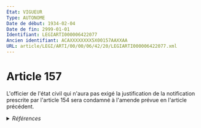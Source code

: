 ```yaml
---
État: VIGUEUR
Type: AUTONOME
Date de début: 1934-02-04
Date de fin: 2999-01-01
Identifiant: LEGIARTI000006422077
Ancien identifiant: ACAXXXXXXXX5X00157AAXXAA
URL: article/LEGI/ARTI/00/00/06/42/20/LEGIARTI000006422077.xml
---
```


<h1>Article 157</h1>

L'officier de l'état civil qui n'aura pas exigé la justification de la
notification prescrite par l'article 154 sera condamné à l'amende prévue en
l'article précédent.


<details>
  <summary><em>Références</em></summary>

  <h2>Articles faisant référence à l'article</h2>
  
  <ul>
    <li>
      <a href="https://legal.tricoteuses.fr//redirection/LEGIARTI000006345029?vers=git&vers=legifrance">Code des communes - article L122-25 AUTONOME ABROGE, en vigueur du 1977-03-20 au 1996-02-24</a> CITATION source
    </li>
    <li>
      <a href="https://legal.tricoteuses.fr//redirection/LEGIARTI000006422053?vers=git&vers=legifrance">Code civil - article 154 AUTONOME VIGUEUR, en vigueur depuis le 1933-02-02</a> TXT_ASSOCIE source
    </li>
    <li>
      <a href="https://legal.tricoteuses.fr//redirection/LEGIARTI000006422053?vers=git&vers=legifrance">Code civil - article 154 AUTONOME VIGUEUR, en vigueur depuis le 1933-02-02</a> CITATION cible
    </li>
  </ul>
  
  <h2>Références faites par l'article</h2>
  
  <ul>
    <li>
      2999-01-01 CITATION cible <a href="https://legal.tricoteuses.fr//redirection/LEGIARTI000006345029?vers=git&vers=legifrance">Code des communes - article L122-25 AUTONOME ABROGE, en vigueur du 1977-03-20 au 1996-02-24</a>
    </li>
    <li>
      2999-01-01 TXT_ASSOCIE cible <a href="https://legal.tricoteuses.fr//redirection/LEGIARTI000006422053?vers=git&vers=legifrance">Code civil - article 154 AUTONOME VIGUEUR, en vigueur depuis le 1933-02-02</a>
    </li>
    <li>
      2999-01-01 CITATION source <a href="https://legal.tricoteuses.fr//redirection/LEGIARTI000006422053?vers=git&vers=legifrance">Code civil - article 154 AUTONOME VIGUEUR, en vigueur depuis le 1933-02-02</a>
    </li>
    <li>
      CODIFICATION source Loi 1803-03-14
    </li>
    <li>
      CREATION source Loi 1803-03-17 promulguée le 27 mars 1803
    </li>
  </ul>
</details>
